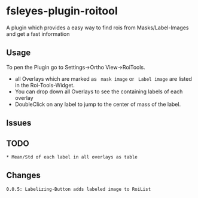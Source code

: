 # fsleyes-plugin-roitool

A plugin which provides a easy way to find rois from Masks/Label-Images and get a fast information

## Usage

To pen the Plugin go to Settings->Ortho View->RoiTools. 

* all Overlays which are marked as ` mask image` or ` Label image` are listed in the Roi-Tools-Widget.
* You can drop down all Overlays to see the containing labels of each overlay
* DoubleClick on any label to jump to the center of mass of the label.

## Issues


## TODO
	
	* Mean/Std of each label in all overlays as table

## Changes

	0.0.5: Labelizing-Button adds labeled image to RoiList
